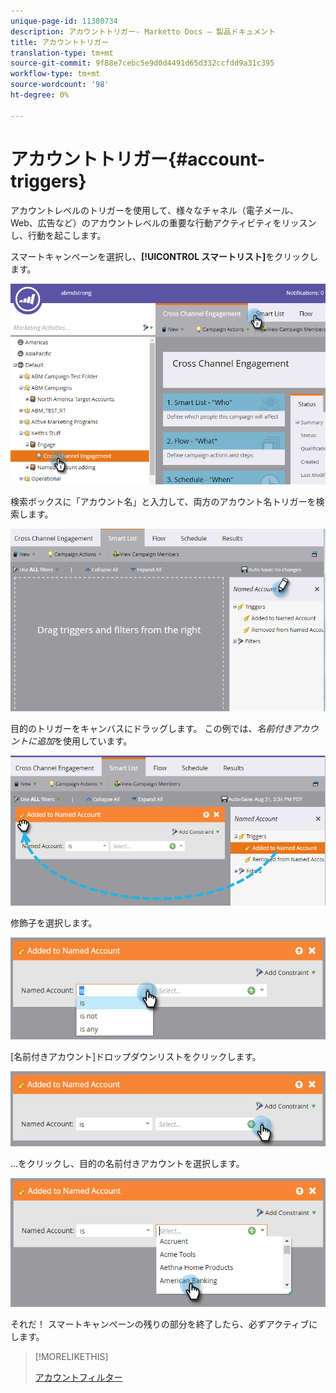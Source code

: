 ```yaml
---
unique-page-id: 11380734
description: アカウントトリガー- Marketto Docs — 製品ドキュメント
title: アカウントトリガー
translation-type: tm+mt
source-git-commit: 9f88e7cebc5e9d0d4491d65d332ccfdd9a31c395
workflow-type: tm+mt
source-wordcount: '98'
ht-degree: 0%

---
```



# アカウントトリガー{#account-triggers}

アカウントレベルのトリガーを使用して、様々なチャネル（電子メール、Web、広告など）のアカウントレベルの重要な行動アクティビティをリッスンし、行動を起こします。

スマートキャンペーンを選択し、**[!UICONTROL スマートリスト]**&#x200B;をクリックします。

![](assets/one-1.png)

検索ボックスに「アカウント名」と入力して、両方のアカウント名トリガーを検索します。

![](assets/two-1.png)

目的のトリガーをキャンバスにドラッグします。 この例では、_名前付きアカウントに追加_&#x200B;を使用しています。

![](assets/three-1.png)

修飾子を選択します。

![](assets/four-1.png)

[名前付きアカウント]ドロップダウンリストをクリックします。

![](assets/five-1.png)

...をクリックし、目的の名前付きアカウントを選択します。

![](assets/six-1.png)

それだ！ スマートキャンペーンの残りの部分を終了したら、必ずアクティブにします。

>[!MORELIKETHIS]
>
>[アカウントフィルター](/help/marketo/product-docs/target-account-management/engage/account-filters.md)
